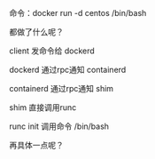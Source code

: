 命令：docker run -d centos /bin/bash

都做了什么呢？

client 发命令给 dockerd

dockerd 通过rpc通知 containerd

containerd 通过rpc通知 shim

shim 直接调用runc 

runc init 调用命令 /bin/bash

再具体一点呢？

